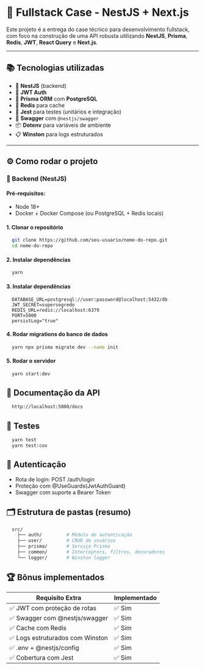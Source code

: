 # 🧠 Fullstack Case - NestJS + Next.js

Este projeto é a entrega do case técnico para desenvolvimento fullstack, com foco na construção de uma API robusta utilizando **NestJS**, **Prisma**, **Redis**, **JWT**, **React Query** e **Next.js**.

---

## 📚 Tecnologias utilizadas

- 🧠 **NestJS** (backend)
- 🔐 **JWT Auth**
- 💾 **Prisma ORM** com **PostgreSQL**
- 🚀 **Redis** para cache
- 🧪 **Jest** para testes (unitários e integração)
- 🧾 **Swagger** com `@nestjs/swagger`
- 📦 **Dotenv** para variáveis de ambiente
- 📋 **Winston** para logs estruturados

---

## ⚙️ Como rodar o projeto

### 📁 Backend (NestJS)

#### Pré-requisitos:

- Node 18+
- Docker + Docker Compose (ou PostgreSQL + Redis locais)

#### 1. Clonar o repositório

```bash
  git clone https://github.com/seu-usuario/nome-do-repo.git
  cd nome-do-repo
```

#### 2. Instalar dependências

```bash
  yarn
```

#### 3. Instalar dependências

```env
  DATABASE_URL=postgresql://user:password@localhost:5432/db
  JWT_SECRET=supersegredo
  REDIS_URL=redis://localhost:6379
  PORT=5000
  persistLog="true"
```

#### 4. Rodar migrations do banco de dados

```bash
  yarn npx prisma migrate dev --name init
```

#### 5. Rodar o servidor

```bash
  yarn start:dev
```

## 📖 Documentação da API

```bash
  http://localhost:5000/docs
```

## 🧪 Testes

```bash
  yarn test
  yarn test:cov
```

## 🔐 Autenticação

- Rota de login: POST /auth/login
- Proteção com @UseGuards(JwtAuthGuard)
- Swagger com suporte a Bearer Token

## 🗂️ Estrutura de pastas (resumo)

```bash
  src/
    ├── auth/         # Módulo de autenticação
    ├── user/         # CRUD de usuários
    ├── prisma/       # Serviço Prisma
    ├── common/       # Interceptors, filtros, decoradores
    └── logger/       # Winston logger
```

## 🏆 Bônus implementados

| Requisito Extra                  | Implementado |
| -------------------------------- | ------------ |
| ✅ JWT com proteção de rotas     | ✅ Sim       |
| ✅ Swagger com @nestjs/swagger   | ✅ Sim       |
| ✅ Cache com Redis               | ✅ Sim       |
| ✅ Logs estruturados com Winston | ✅ Sim       |
| ✅ .env + @nestjs/config         | ✅ Sim       |
| ✅ Cobertura com Jest            | ✅ Sim       |
